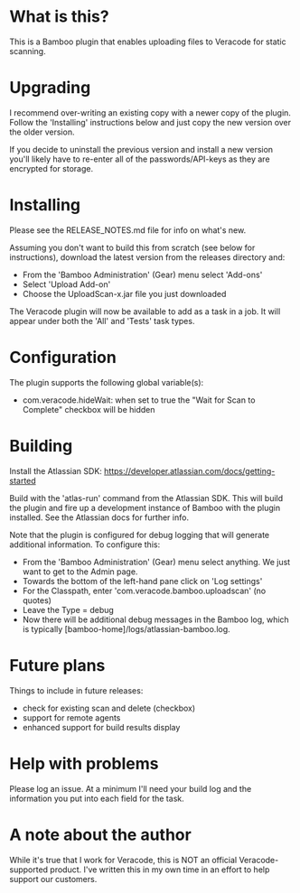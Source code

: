 # What is this?

This is a Bamboo plugin that enables uploading files to Veracode for static scanning.  

# Upgrading

I recommend over-writing an existing copy with a newer copy of the plugin.  Follow the 'Installing' instructions below and just copy the new version over the older version.

If you decide to uninstall the previous version and install a new version you'll likely have to re-enter all of the passwords/API-keys as they are encrypted for storage.

# Installing

Please see the RELEASE_NOTES.md file for info on what's new.

Assuming you don't want to build this from scratch (see below for instructions), download the latest version from the releases directory and:
- From the 'Bamboo Administration' (Gear) menu select 'Add-ons'
- Select 'Upload Add-on'
- Choose the UploadScan-x.jar file you just downloaded

The Veracode plugin will now be available to add as a task in a job.  It will appear under both the 'All' and 'Tests' task types.

# Configuration

The plugin supports the following global variable(s):
- com.veracode.hideWait: when set to true the "Wait for Scan to Complete" checkbox will be hidden

# Building

Install the Atlassian SDK: https://developer.atlassian.com/docs/getting-started

Build with the 'atlas-run' command from the Atlassian SDK.  This will build the plugin and fire up a development instance of Bamboo with the plugin installed.  See the Atlassian docs for further info.

Note that the plugin is configured for debug logging that will generate additional information.  To configure this:
- From the 'Bamboo Administration' (Gear) menu select anything.  We just want to get to the Admin page.
- Towards the bottom of the left-hand pane click on 'Log settings'
- For the Classpath, enter 'com.veracode.bamboo.uploadscan' (no quotes)
- Leave the Type = debug
- Now there will be additional debug messages in the Bamboo log, which is typically [bamboo-home]/logs/atlassian-bamboo.log.

# Future plans

Things to include in future releases:
- check for existing scan and delete (checkbox)
- support for remote agents
- enhanced support for build results display

# Help with problems
Please log an issue.  At a minimum I'll need your build log and the information you put into each field for the task.

# A note about the author
While it's true that I work for Veracode, this is NOT an official Veracode-supported product.  I've written this in my own time in an effort to help support our customers.
